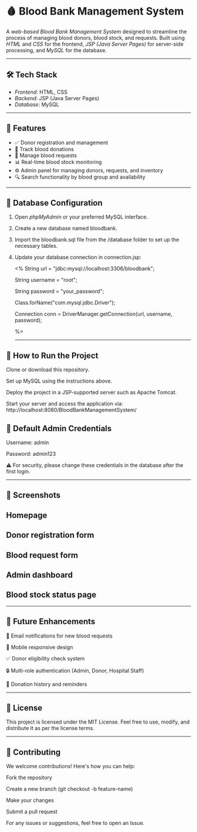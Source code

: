 # 🩸 Blood Bank Management System

A *web-based Blood Bank Management System* designed to streamline the process of managing blood donors, blood stock, and requests. Built using *HTML* and *CSS* for the frontend, *JSP (Java Server Pages)* for server-side processing, and *MySQL* for the database.

---

## 🛠️ Tech Stack

- *Frontend*: HTML, CSS  
- *Backend*: JSP (Java Server Pages)  
- *Database*: MySQL  

---

## 🚀 Features

- ✅ Donor registration and management  
- 💉 Track blood donations  
- 📝 Manage blood requests  
- 📊 Real-time blood stock monitoring  
- ⚙️ Admin panel for managing donors, requests, and inventory  
- 🔍 Search functionality by blood group and availability  

---

## 💾 Database Configuration

1. Open *phpMyAdmin* or your preferred MySQL interface.
2. Create a new database named bloodbank.
3. Import the bloodbank.sql file from the /database folder to set up the necessary tables.
4. Update your database connection in connection.jsp:


   <% String url = "jdbc:mysql://localhost:3306/bloodbank";
   
   String username = "root";
   
   String password = "your_password";
   
   Class.forName("com.mysql.jdbc.Driver");
   
   Connection conn = DriverManager.getConnection(url, username, password);
   
   %>
   
   ---
## 🧪 How to Run the Project
Clone or download this repository.

Set up MySQL using the instructions above.

Deploy the project in a JSP-supported server such as Apache Tomcat.

Start your server and access the application via:
http://localhost:8080/BloodBankManagementSystem/

## 🔐 Default Admin Credentials

Username: admin

Password: admin123

⚠️ For security, please change these credentials in the database after the first login.

---

## 📸 Screenshots

## Homepage

## Donor registration form

## Blood request form

## Admin dashboard

## Blood stock status page

----

## 📌 Future Enhancements

📧 Email notifications for new blood requests

📱 Mobile responsive design

✅ Donor eligibility check system

🔒 Multi-role authentication (Admin, Donor, Hospital Staff)

📆 Donation history and reminders

----

## 📃 License
This project is licensed under the MIT License.
Feel free to use, modify, and distribute it as per the license terms.

---

## 🤝 Contributing
We welcome contributions! Here's how you can help:

Fork the repository

Create a new branch (git checkout -b feature-name)

Make your changes

Submit a pull request

For any issues or suggestions, feel free to open an Issue.
